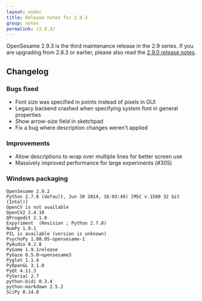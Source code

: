 ```yaml
---
layout: osdoc
title: Release notes for 2.9.3
group: notes
permalink: /2.9.3/
---
```


OpenSesame 2.9.3 is the third maintenance release in the 2.9 series. If you are upgrading from 2.8.3 or earlier, please also read the [2.9.0 release notes].

## Changelog

### Bugs fixed

- Font size was specified in points instead of pixels in GUI
- Legacy backend crashed when specifying system font in general properties
- Show arrow-size field in sketchpad
- Fix a bug where description changes weren't applied

### Improvements

- Allow descriptions to wrap over multiple lines for better screen use
- Massively improved performance for large experiments (#305)

### Windows packaging

~~~
OpenSesame 2.9.2
Python 2.7.8 (default, Jun 30 2014, 16:03:49) [MSC v.1500 32 bit (Intel)]
OpenCV is not available
OpenCV2 2.4.10
QProgedit 2.1.0
Expyriment  (Revision ; Python 2.7.8)
NumPy 1.9.1
PIL is available (version is unknown)
PsychoPy 1.80.05-opensesame-1
PyAudio 0.2.8
PyGame 1.9.1release
PyGaze 0.5.0~opensesame3
Pyglet 1.1.4
PyOpenGL 3.1.0
PyQt 4.11.3
PySerial 2.7
python-bidi 0.3.4
python-markdown 2.5.2
SciPy 0.14.0
~~~

[2.9.0 release notes]: /notes/2.9.0/
